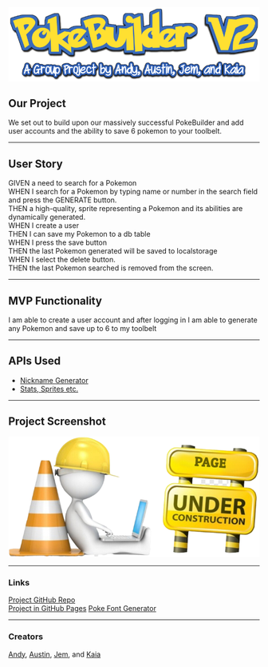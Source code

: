 ![PokeBuilder Logo](./public/images/PokeBuilder-V2.png)
## Our Project
We set out to build upon our massively successful PokeBuilder and add user accounts and the ability to save 6 pokemon to your toolbelt.

---
## User Story
GIVEN a need to search for a Pokemon</br>
WHEN I search for a Pokemon by typing name or number in the search field and press the GENERATE button.</br>
THEN a high-quality, sprite representing a Pokemon and its abilities are dynamically generated.</br>
WHEN I create a user</br>
THEN I can save my Pokemon to a db table</br>
WHEN I press the save button</br>
THEN the last Pokemon generated will be saved to localstorage</br>
WHEN I select the delete button.</br>
THEN the last Pokemon searched is removed from the screen.</br>

---
## MVP Functionality
I am able to create a user account and after logging in I am able to generate any Pokemon and save up to 6 to my toolbelt <br>

---
## APIs Used 

* [Nickname Generator](https://fungenerators.com/name/pokemon/)  <br>
* [Stats, Sprites etc.](https://pokeapi.co/)

---
## Project Screenshot
![Project Screenshot](./public/images/Under-Construction.png)

---
### Links
[Project GitHub Repo](https://github.com/irvingjem/poke-builder-V2) <br>
[Project in GitHub Pages](https://irvingjem.github.io/poke-builder-V2/)
[Poke Font Generator](https://textcraft.net/style/Textcraft/pokemon)

---
### Creators
[Andy](https://github.com/superfishal), [Austin](https://github.com/KingAusti), [Jem](https://github.com/irvingjem), and [Kaia](https://github.com/kaiafay)